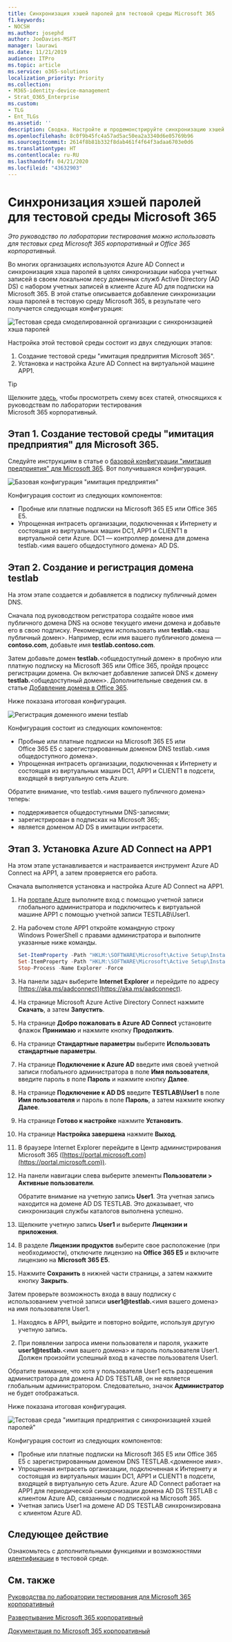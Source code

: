 ```yaml
---
title: Синхронизация хэшей паролей для тестовой среды Microsoft 365
f1.keywords:
- NOCSH
ms.author: josephd
author: JoeDavies-MSFT
manager: laurawi
ms.date: 11/21/2019
audience: ITPro
ms.topic: article
ms.service: o365-solutions
localization_priority: Priority
ms.collection:
- M365-identity-device-management
- Strat_O365_Enterprise
ms.custom:
- TLG
- Ent_TLGs
ms.assetid: ''
description: Сводка. Настройте и продемонстрируйте синхронизацию хэшей паролей и вход для тестовой среды Microsoft 365.
ms.openlocfilehash: 8c0f9b45fc4a57ad5ac50ea2a3340d6e05769b96
ms.sourcegitcommit: 2614f8b81b332f8dab461f4f64f3adaa6703e0d6
ms.translationtype: HT
ms.contentlocale: ru-RU
ms.lasthandoff: 04/21/2020
ms.locfileid: "43632903"
---
```

# <a name="password-hash-synchronization-for-your-microsoft-365-test-environment"></a>Синхронизация хэшей паролей для тестовой среды Microsoft 365

*Это руководство по лаборатории тестирования можно использовать для тестовых сред Microsoft 365 корпоративный и Office 365 корпоративный.*

Во многих организациях используются Azure AD Connect и синхронизация хэша паролей в целях синхронизации набора учетных записей в своем локальном лесу доменных служб Active Directory (AD DS) с набором учетных записей в клиенте Azure AD для подписки на Microsoft 365. В этой статье описывается добавление синхронизации хэша паролей в тестовую среду Microsoft 365, в результате чего получается следующая конфигурация:
  
![Тестовая среда смоделированной организации с синхронизацией хэша паролей](../media/password-hash-sync-m365-ent-test-environment/Phase3.png)
  
Настройка этой тестовой среды состоит из двух следующих этапов:
  
1. Создание тестовой среды "имитация предприятия Microsoft 365".
2. Установка и настройка Azure AD Connect на виртуальной машине APP1.
    
> [!TIP]
> Щелкните [здесь](../media/m365-enterprise-test-lab-guides/Microsoft365EnterpriseTLGStack.pdf), чтобы просмотреть схему всех статей, относящихся к руководствам по лаборатории тестирования Microsoft 365 корпоративный.
  
## <a name="phase-1-create-the-microsoft-365-simulated-enterprise-test-environment"></a>Этап 1. Создание тестовой среды "имитация предприятия" для Microsoft 365.

Следуйте инструкциям в статье о [базовой конфигурации "имитация предприятия" для Microsoft 365](simulated-ent-base-configuration-microsoft-365-enterprise.md). Вот получившаяся конфигурация.
  
![Базовая конфигурация "имитация предприятия"](../media/password-hash-sync-m365-ent-test-environment/Phase1.png)
  
Конфигурация состоит из следующих компонентов: 
  
- Пробные или платные подписки на Microsoft 365 E5 или Office 365 E5.
- Упрощенная интрасеть организации, подключенная к Интернету и состоящая из виртуальных машин DC1, APP1 и CLIENT1 в виртуальной сети Azure. DC1 — контроллер домена для домена testlab.\<имя вашего общедоступного домена> AD DS.

## <a name="phase-2-create-and-register-the-testlab-domain"></a>Этап 2. Создание и регистрация домена testlab

На этом этапе создается и добавляется в подписку публичный домен DNS.

Сначала под руководством регистратора создайте новое имя публичного домена DNS на основе текущего имени домена и добавьте его в свою подписку. Рекомендуем использовать имя **testlab.**\<ваш публичный домен>. Например, если имя вашего публичного домена — **<span>contoso</span>.com**, добавьте имя **<span>testlab</span>.contoso.com**.
  
Затем добавьте домен **testlab.**\<общедоступный домен> в пробную или платную подписку на Microsoft 365 или Office 365, пройдя процесс регистрации домена. Он включает добавление записей DNS к домену **testlab.**\<общедоступный домен>. Дополнительные сведения см. в статье [Добавление домена в Office 365](https://docs.microsoft.com/office365/admin/setup/add-domain). 

Ниже показана итоговая конфигурация.
  
![Регистрация доменного имени testlab](../media/password-hash-sync-m365-ent-test-environment/Phase2.png)
  
Конфигурация состоит из следующих компонентов:

- Пробные или платные подписки на Microsoft 365 E5 или Office 365 E5 с зарегистрированным доменом DNS testlab.\<имя общедоступного домена>.
- Упрощенная интрасеть организации, подключенная к Интернету и состоящая из виртуальных машин DC1, APP1 и CLIENT1 в подсети, входящей в виртуальную сеть Azure.

Обратите внимание, что testlab.\<имя вашего публичного домена> теперь:

- поддерживается общедоступными DNS-записями;
- зарегистрирован в подписках на Microsoft 365;
- является доменом AD DS в имитации интрасети.
     
## <a name="phase-3-install-azure-ad-connect-on-app1"></a>Этап 3. Установка Azure AD Connect на APP1

На этом этапе устанавливается и настраивается инструмент Azure AD Connect на APP1, а затем проверяется его работа.
  
Сначала выполняется установка и настройка Azure AD Connect на APP1.

1. На [портале Azure](https://portal.azure.com) выполните вход с помощью учетной записи глобального администратора и подключитесь к виртуальной машине APP1 с помощью учетной записи TESTLAB\\User1.
    
2. На рабочем столе APP1 откройте командную строку Windows PowerShell с правами администратора и выполните указанные ниже команды.
    
   ```powershell
   Set-ItemProperty -Path "HKLM:\SOFTWARE\Microsoft\Active Setup\Installed Components\{A509B1A7-37EF-4b3f-8CFC-4F3A74704073}" -Name "IsInstalled" -Value 0
   Set-ItemProperty -Path "HKLM:\SOFTWARE\Microsoft\Active Setup\Installed Components\{A509B1A8-37EF-4b3f-8CFC-4F3A74704073}" -Name "IsInstalled" -Value 0
   Stop-Process -Name Explorer -Force
   ```

3. На панели задач выберите **Internet Explorer** и перейдите по адресу [https://aka.ms/aadconnect](https://aka.ms/aadconnect).
    
4. На странице Microsoft Azure Active Directory Connect нажмите **Скачать**, а затем **Запустить**.
    
5. На странице **Добро пожаловать в Azure AD Connect** установите флажок **Принимаю** и нажмите кнопку **Продолжить**.
    
6. На странице **Стандартные параметры** выберите **Использовать стандартные параметры**.
    
7. На странице **Подключение к Azure AD** введите имя своей учетной записи глобального администратора в поле **Имя пользователя**, введите пароль в поле **Пароль** и нажмите кнопку **Далее**.
    
8. На странице **Подключение к AD DS** введите **TESTLAB\\User1** в поле **Имя пользователя** и пароль в поле **Пароль**, а затем нажмите кнопку **Далее**.
    
9. На странице **Готово к настройке** нажмите **Установить**.
    
10. На странице **Настройка завершена** нажмите **Выход**.
    
11. В браузере Internet Explorer перейдите в Центр администрирования Microsoft 365 ([https://portal.microsoft.com](https://portal.microsoft.com)).
    
12. На панели навигации слева выберите элементы **Пользователи > Активные пользователи**.
    
    Обратите внимание на учетную запись **User1**. Эта учетная запись находится на домене AD DS TESTLAB. Это доказывает, что синхронизация службы каталогов выполнена успешно.
    
13. Щелкните учетную запись **User1** и выберите **Лицензии и приложения**.
    
14. В разделе **Лицензии продуктов** выберите свое расположение (при необходимости), отключите лицензию на **Office 365 E5** и включите лицензию на **Microsoft 365 E5**. 

15. Нажмите **Сохранить** в нижней части страницы, а затем нажмите кнопку **Закрыть**.
    
Затем проверьте возможность входа в вашу подписку с использованием учетной записи <strong>user1@testlab.</strong>\<имя вашего домена> на имя пользователя User1.

1. Находясь в APP1, выйдите и повторно войдите, используя другую учетную запись.

2. При появлении запроса имени пользователя и пароля, укажите <strong>user1@testlab.</strong>\<имя вашего домена> и пароль пользователя User1. Должен произойти успешный вход в качестве пользователя User1. 
 
Обратите внимание, что хотя у пользователя User1 есть разрешения администратора для домена AD DS TESTLAB, он не является глобальным администратором. Следовательно, значок **Администратор** не будет отображаться. 

Ниже показана итоговая конфигурация.

![Тестовая среда "имитация предприятия с синхронизацией хэшей паролей"](../media/password-hash-sync-m365-ent-test-environment/Phase3.png)

Конфигурация состоит из следующих компонентов: 
  
- Пробные или платные подписки на Microsoft 365 E5 или Office 365 E5 с зарегистрированным доменом DNS TESTLAB.\<доменное имя>.
- Упрощенная интрасеть организации, подключенная к Интернету и состоящая из виртуальных машин DC1, APP1 и CLIENT1 в подсети, входящей в виртуальную сеть Azure. Azure AD Connect работает на APP1 для периодической синхронизации домена AD DS TESTLAB с клиентом Azure AD, связанным с подпиской на Microsoft 365.
- Учетная запись User1 на домене AD DS TESTLAB синхронизирована с клиентом Azure AD.

## <a name="next-step"></a>Следующее действие

Ознакомьтесь с дополнительными функциями и возможностями [идентификации](m365-enterprise-test-lab-guides.md#identity) в тестовой среде.

## <a name="see-also"></a>См. также

[Руководства по лаборатории тестирования для Microsoft 365 корпоративный](m365-enterprise-test-lab-guides.md)

[Развертывание Microsoft 365 корпоративный](deploy-microsoft-365-enterprise.md)

[Документация по Microsoft 365 корпоративный](https://docs.microsoft.com/microsoft-365-enterprise/)


